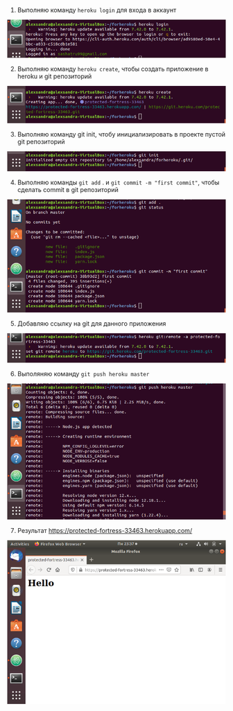 1. Выполняю команду `heroku login` для входа в аккаунт

![](https://github.com/AlexTrubkina/web-portfolio/blob/master/Comp%20Pract/vsr4/1.png)

2. Выполняю команду `heroku create`, чтобы создать приложение в heroku и git репозиторий

![](https://github.com/AlexTrubkina/web-portfolio/blob/master/Comp%20Pract/vsr4/2.png)

3. Выполняю команду git init, чтобу инициализировать в проекте пустой git репозиторий

![](https://github.com/AlexTrubkina/web-portfolio/blob/master/Comp%20Pract/vsr4/3.png)

4. Выполняю команды `git add` . и `git commit -m "first commit"`, чтобы сделать commit в git репозиторий

![](https://github.com/AlexTrubkina/web-portfolio/blob/master/Comp%20Pract/vsr4/4.png)

5. Добавляю ссылку на git для данного приложения

![](https://github.com/AlexTrubkina/web-portfolio/blob/master/Comp%20Pract/vsr4/5.png)

6. Выполяняю команду `git push heroku master` 

![](https://github.com/AlexTrubkina/web-portfolio/blob/master/Comp%20Pract/vsr4/6.png)

7. Результат https://protected-fortress-33463.herokuapp.com/

![](https://github.com/AlexTrubkina/web-portfolio/blob/master/Comp%20Pract/vsr4/7.png)
